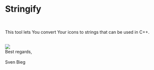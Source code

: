 <h1>Stringify</h1>
<br />
<p>
This tool lets You convert Your icons to strings that can be used in C++.<br />
</p><br />
<img src="https://github.com/svenbieg/Stringify/assets/12587394/31b2c18a-d3ad-4e98-b841-675979dfe5c5" /><br />
Best regards,<br />
<br />
Sven Bieg<br />
<br /><br /><br /><br />
